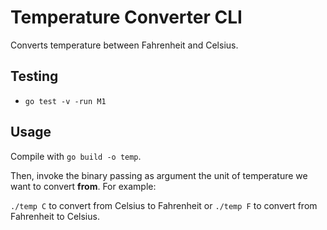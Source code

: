 # Temperature Converter CLI

Converts temperature between Fahrenheit and Celsius.

## Testing
- `go test -v -run M1`

## Usage

Compile with `go build -o temp`.

Then, invoke the binary passing as argument the unit of temperature we want to convert **from**.
For example:

`./temp C` to convert from Celsius to Fahrenheit or `./temp F` to convert from Fahrenheit to Celsius.
